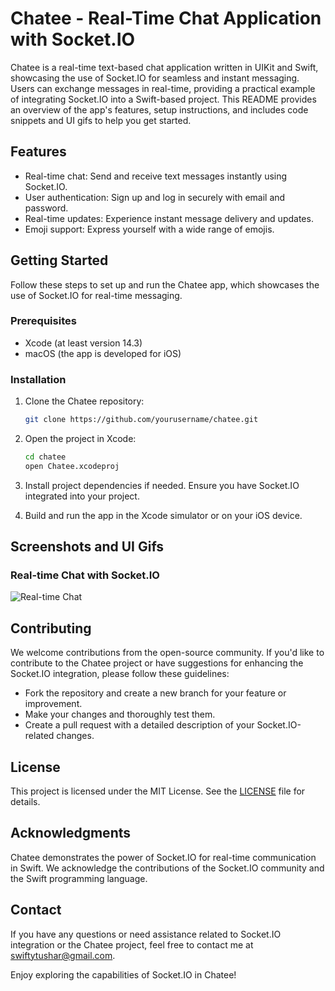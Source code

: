 # Chatee - Real-Time Chat Application with Socket.IO

Chatee is a real-time text-based chat application written in UIKit and Swift, showcasing the use of Socket.IO for seamless and instant messaging. Users can exchange messages in real-time, providing a practical example of integrating Socket.IO into a Swift-based project. This README provides an overview of the app's features, setup instructions, and includes code snippets and UI gifs to help you get started.

## Features

- Real-time chat: Send and receive text messages instantly using Socket.IO.
- User authentication: Sign up and log in securely with email and password.
- Real-time updates: Experience instant message delivery and updates.
- Emoji support: Express yourself with a wide range of emojis.

## Getting Started

Follow these steps to set up and run the Chatee app, which showcases the use of Socket.IO for real-time messaging.

### Prerequisites

- Xcode (at least version 14.3)
- macOS (the app is developed for iOS)

### Installation

1. Clone the Chatee repository:

   ```bash
   git clone https://github.com/yourusername/chatee.git
   ```

2. Open the project in Xcode:

   ```bash
   cd chatee
   open Chatee.xcodeproj
   ```

3. Install project dependencies if needed. Ensure you have Socket.IO integrated into your project.

4. Build and run the app in the Xcode simulator or on your iOS device.

## Screenshots and UI Gifs

### Real-time Chat with Socket.IO
![Real-time Chat](https://drive.google.com/file/d/1NzbkLvrBvBEdcFBuQ32LqAR8PO0xXA1P/view?usp=share_link)

## Contributing

We welcome contributions from the open-source community. If you'd like to contribute to the Chatee project or have suggestions for enhancing the Socket.IO integration, please follow these guidelines:

- Fork the repository and create a new branch for your feature or improvement.
- Make your changes and thoroughly test them.
- Create a pull request with a detailed description of your Socket.IO-related changes.

## License

This project is licensed under the MIT License. See the [LICENSE](LICENSE) file for details.

## Acknowledgments

Chatee demonstrates the power of Socket.IO for real-time communication in Swift. We acknowledge the contributions of the Socket.IO community and the Swift programming language.

## Contact

If you have any questions or need assistance related to Socket.IO integration or the Chatee project, feel free to contact me at [swiftytushar@gmail.com](mailto:swiftytushar@gmail.com).

Enjoy exploring the capabilities of Socket.IO in Chatee!
